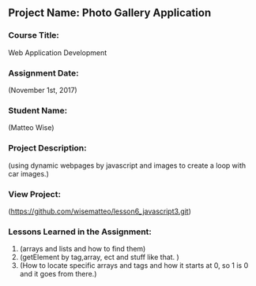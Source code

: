 ## Project Name:  Photo Gallery Application

### Course Title:
Web Application Development

### Assignment Date:  
(November 1st, 2017)

### Student Name:  
(Matteo Wise)

### Project Description:
(using dynamic webpages by javascript and images to create a loop with car images.)

### View Project:
(https://github.com/wisematteo/lesson6_javascript3.git)

### Lessons Learned in the Assignment:
1. (arrays and lists and how to find them)
2. (getElement by tag,array, ect and stuff like that. )
3. (How to locate specific arrays and tags and how it starts at 0, so 1 is 0 and it goes from there.)
